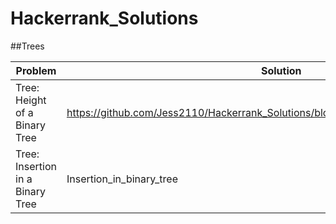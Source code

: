 # Hackerrank_Solutions
##Trees

| Problem | Solution |
| ------------- | ------------- |
| Tree: Height of a Binary Tree  | https://github.com/Jess2110/Hackerrank_Solutions/blob/master/Height_of_the_binary_tree  |
| Tree: Insertion in a Binary Tree  | Insertion_in_binary_tree  |
